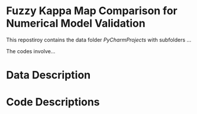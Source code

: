 # Fuzzy Kappa Map Comparison for Numerical Model Validation

This repostiroy contains the data folder *PyCharmProjects* with subfolders ...

The codes involve...

# Data Description

# Code Descriptions

